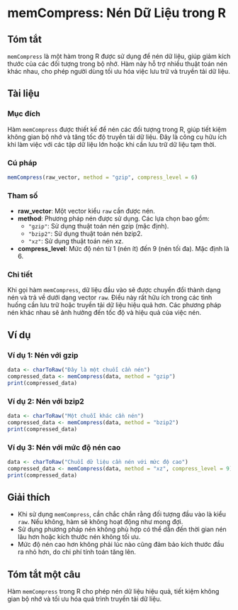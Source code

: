 <!--
Meta Description: # memCompress: Nén Dữ Liệu trong R ## Tóm tắt `memCompress` là một hàm trong R được sử dụng để nén dữ liệu, giúp giảm kích thước của các đối tượng tro...
Meta Keywords: nén, liệu, memcompress, dụng, không
-->

# memCompress: Nén Dữ Liệu trong R

## Tóm tắt
`memCompress` là một hàm trong R được sử dụng để nén dữ liệu, giúp giảm kích thước của các đối tượng trong bộ nhớ. Hàm này hỗ trợ nhiều thuật toán nén khác nhau, cho phép người dùng tối ưu hóa việc lưu trữ và truyền tải dữ liệu.

## Tài liệu
### Mục đích
Hàm `memCompress` được thiết kế để nén các đối tượng trong R, giúp tiết kiệm không gian bộ nhớ và tăng tốc độ truyền tải dữ liệu. Đây là công cụ hữu ích khi làm việc với các tập dữ liệu lớn hoặc khi cần lưu trữ dữ liệu tạm thời.

### Cú pháp
```R
memCompress(raw_vector, method = "gzip", compress_level = 6)
```

### Tham số
- **raw_vector**: Một vector kiểu `raw` cần được nén.
- **method**: Phương pháp nén được sử dụng. Các lựa chọn bao gồm:
  - `"gzip"`: Sử dụng thuật toán nén gzip (mặc định).
  - `"bzip2"`: Sử dụng thuật toán nén bzip2.
  - `"xz"`: Sử dụng thuật toán nén xz.
- **compress_level**: Mức độ nén từ 1 (nén ít) đến 9 (nén tối đa). Mặc định là 6.

### Chi tiết
Khi gọi hàm `memCompress`, dữ liệu đầu vào sẽ được chuyển đổi thành dạng nén và trả về dưới dạng vector `raw`. Điều này rất hữu ích trong các tình huống cần lưu trữ hoặc truyền tải dữ liệu hiệu quả hơn. Các phương pháp nén khác nhau sẽ ảnh hưởng đến tốc độ và hiệu quả của việc nén.

## Ví dụ
### Ví dụ 1: Nén với gzip
```R
data <- charToRaw("Đây là một chuỗi cần nén")
compressed_data <- memCompress(data, method = "gzip")
print(compressed_data)
```

### Ví dụ 2: Nén với bzip2
```R
data <- charToRaw("Một chuỗi khác cần nén")
compressed_data <- memCompress(data, method = "bzip2")
print(compressed_data)
```

### Ví dụ 3: Nén với mức độ nén cao
```R
data <- charToRaw("Chuỗi dữ liệu cần nén với mức độ cao")
compressed_data <- memCompress(data, method = "xz", compress_level = 9)
print(compressed_data)
```

## Giải thích
- Khi sử dụng `memCompress`, cần chắc chắn rằng đối tượng đầu vào là kiểu `raw`. Nếu không, hàm sẽ không hoạt động như mong đợi.
- Sử dụng phương pháp nén không phù hợp có thể dẫn đến thời gian nén lâu hơn hoặc kích thước nén không tối ưu.
- Mức độ nén cao hơn không phải lúc nào cũng đảm bảo kích thước đầu ra nhỏ hơn, do chi phí tính toán tăng lên.

## Tóm tắt một câu
Hàm `memCompress` trong R cho phép nén dữ liệu hiệu quả, tiết kiệm không gian bộ nhớ và tối ưu hóa quá trình truyền tải dữ liệu.
